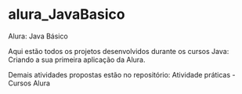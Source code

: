 # alura_JavaBasico
Alura: Java Básico

Aqui estão todos os projetos desenvolvidos durante os cursos Java: Criando a sua primeira aplicação da Alura.

Demais atividades propostas estão no repositório: Atividade práticas - Cursos Alura

